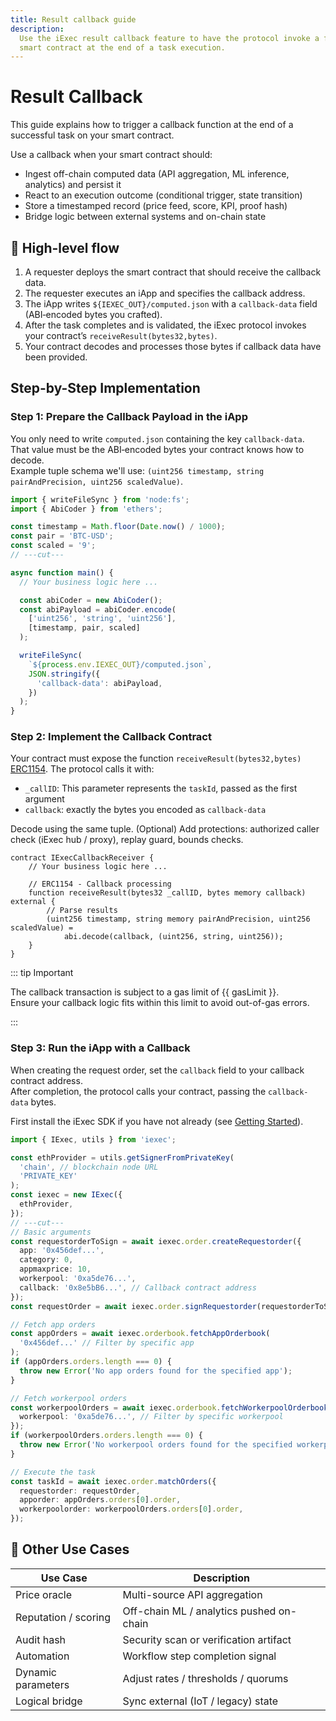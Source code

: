 ```yaml
---
title: Result callback guide
description:
  Use the iExec result callback feature to have the protocol invoke a function on your
  smart contract at the end of a task execution.
---
```


# Result Callback

This guide explains how to trigger a callback function at the end of a
successful task on your smart contract.

Use a callback when your smart contract should:

- Ingest off-chain computed data (API aggregation, ML inference, analytics) and
  persist it
- React to an execution outcome (conditional trigger, state transition)
- Store a timestamped record (price feed, score, KPI, proof hash)
- Bridge logic between external systems and on-chain state

## 🧩 High-level flow

1. A requester deploys the smart contract that should receive the callback data.
2. The requester executes an iApp and specifies the callback address.
2. The iApp writes `${IEXEC_OUT}/computed.json` with a `callback-data` field
   (ABI‑encoded bytes you crafted).
3. After the task completes and is validated, the iExec protocol invokes your
   contract’s `receiveResult(bytes32,bytes)`.
4. Your contract decodes and processes those bytes if callback data have been
   provided.

## Step-by-Step Implementation

### Step 1: Prepare the Callback Payload in the iApp

You only need to write `computed.json` containing the key `callback-data`.  
That value must be the ABI‑encoded bytes your contract knows how to decode.  
Example tuple schema we'll use:
`(uint256 timestamp, string pairAndPrecision, uint256 scaledValue)`.

```ts twoslash
import { writeFileSync } from 'node:fs';
import { AbiCoder } from 'ethers';

const timestamp = Math.floor(Date.now() / 1000);
const pair = 'BTC-USD';
const scaled = '9';
// ---cut---

async function main() {
  // Your business logic here ...

  const abiCoder = new AbiCoder();
  const abiPayload = abiCoder.encode(
    ['uint256', 'string', 'uint256'],
    [timestamp, pair, scaled]
  );

  writeFileSync(
    `${process.env.IEXEC_OUT}/computed.json`,
    JSON.stringify({
      'callback-data': abiPayload,
    })
  );
}
```

### Step 2: Implement the Callback Contract

Your contract must expose the function `receiveResult(bytes32,bytes)`
[ERC1154](https://github.com/iExecBlockchainComputing/iexec-solidity/blob/master/contracts/ERC1154/IERC1154.sol).
The protocol calls it with:

- `_callID`: This parameter represents the `taskId`, passed as the first argument
- `callback`: exactly the bytes you encoded as `callback-data`

Decode using the same tuple. (Optional) Add protections: authorized caller check
(iExec hub / proxy), replay guard, bounds checks.

```solidity
contract IExecCallbackReceiver {
    // Your business logic here ...

    // ERC1154 - Callback processing
    function receiveResult(bytes32 _callID, bytes memory callback) external {
        // Parse results
        (uint256 timestamp, string memory pairAndPrecision, uint256 scaledValue) =
            abi.decode(callback, (uint256, string, uint256));
    }
}
```

::: tip Important

The callback transaction is subject to a gas limit of {{ gasLimit }}.  
Ensure your callback logic fits within this limit to avoid out-of-gas errors.

:::

### Step 3: Run the iApp with a Callback

When creating the request order, set the `callback` field to your callback
contract address.  
After completion, the protocol calls your contract, passing the `callback-data`
bytes.

First install the iExec SDK if you have not already (see
[Getting Started](/guides/use-iapp/getting-started)).

```ts twoslash
import { IExec, utils } from 'iexec';

const ethProvider = utils.getSignerFromPrivateKey(
  'chain', // blockchain node URL
  'PRIVATE_KEY'
);
const iexec = new IExec({
  ethProvider,
});
// ---cut---
// Basic arguments
const requestorderToSign = await iexec.order.createRequestorder({
  app: '0x456def...',
  category: 0,
  appmaxprice: 10,
  workerpool: '0xa5de76...',
  callback: '0x8e5bB6...', // Callback contract address
});
const requestOrder = await iexec.order.signRequestorder(requestorderToSign);

// Fetch app orders
const appOrders = await iexec.orderbook.fetchAppOrderbook(
  '0x456def...' // Filter by specific app
);
if (appOrders.orders.length === 0) {
  throw new Error('No app orders found for the specified app');
}

// Fetch workerpool orders
const workerpoolOrders = await iexec.orderbook.fetchWorkerpoolOrderbook({
  workerpool: '0xa5de76...', // Filter by specific workerpool
});
if (workerpoolOrders.orders.length === 0) {
  throw new Error('No workerpool orders found for the specified workerpool');
}

// Execute the task
const taskId = await iexec.order.matchOrders({
  requestorder: requestOrder,
  apporder: appOrders.orders[0].order,
  workerpoolorder: workerpoolOrders.orders[0].order,
});
```

## 🔄 Other Use Cases

| Use Case             | Description                              |
| -------------------- | ---------------------------------------- |
| Price oracle         | Multi-source API aggregation             |
| Reputation / scoring | Off-chain ML / analytics pushed on-chain |
| Audit hash           | Security scan or verification artifact   |
| Automation           | Workflow step completion signal          |
| Dynamic parameters   | Adjust rates / thresholds / quorums      |
| Logical bridge       | Sync external (IoT / legacy) state       |

<script setup>
import { computed } from 'vue';
import useUserStore from '@/stores/useUser.store';
import { getChainById } from '@/utils/chain.utils';

// Get current chain info
const userStore = useUserStore();
const selectedChain = computed(() => userStore.getCurrentChainId());
const chainData = computed(() => getChainById(selectedChain.value));
const chainName = computed(() => chainData.value.chainName);

const gasLimit = computed(() => {
  const chainId = selectedChain.value;
  if (chainId === 42161) return '100,000'; // Arbitrum One
  if (chainId === 134) return '200,000'; // Bellecour
  return '100,000'; // default
});
</script>
